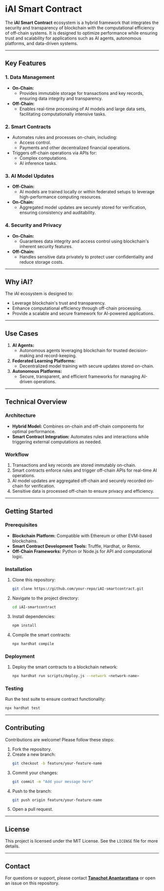 # iAI Smart Contract

The **iAI Smart Contract** ecosystem is a hybrid framework that integrates the security and transparency of blockchain with the computational efficiency of off-chain systems. It is designed to optimize performance while ensuring trust and scalability for applications such as AI agents, autonomous platforms, and data-driven systems.

---

## Key Features

### 1. **Data Management**
- **On-Chain:**
  - Provides immutable storage for transactions and key records, ensuring data integrity and transparency.
- **Off-Chain:**
  - Enables real-time processing of AI models and large data sets, facilitating computationally intensive tasks.

### 2. **Smart Contracts**
- Automates rules and processes on-chain, including:
  - Access control.
  - Payments and other decentralized financial operations.
- Triggers off-chain operations via APIs for:
  - Complex computations.
  - AI inference tasks.

### 3. **AI Model Updates**
- **Off-Chain:**
  - AI models are trained locally or within federated setups to leverage high-performance computing resources.
- **On-Chain:**
  - Aggregated model updates are securely stored for verification, ensuring consistency and auditability.

### 4. **Security and Privacy**
- **On-Chain:**
  - Guarantees data integrity and access control using blockchain's inherent security features.
- **Off-Chain:**
  - Handles sensitive data privately to protect user confidentiality and reduce storage costs.

---

## Why iAI?
The iAI ecosystem is designed to:
- Leverage blockchain's trust and transparency.
- Enhance computational efficiency through off-chain processing.
- Provide a scalable and secure framework for AI-powered applications.

---

## Use Cases
1. **AI Agents:**
   - Autonomous agents leveraging blockchain for trusted decision-making and record-keeping.
2. **Federated Learning Platforms:**
   - Decentralized model training with secure updates stored on-chain.
3. **Autonomous Platforms:**
   - Secure, transparent, and efficient frameworks for managing AI-driven operations.

---

## Technical Overview

### Architecture
- **Hybrid Model:** Combines on-chain and off-chain components for optimal performance.
- **Smart Contract Integration:** Automates rules and interactions while triggering external computations as needed.

### Workflow
1. Transactions and key records are stored immutably on-chain.
2. Smart contracts enforce rules and trigger off-chain APIs for real-time AI operations.
3. AI model updates are aggregated off-chain and securely recorded on-chain for verification.
4. Sensitive data is processed off-chain to ensure privacy and efficiency.

---

## Getting Started

### Prerequisites
- **Blockchain Platform:** Compatible with Ethereum or other EVM-based blockchains.
- **Smart Contract Development Tools:** Truffle, Hardhat, or Remix.
- **Off-Chain Frameworks:** Python or Node.js for API and computational logic.

### Installation
1. Clone this repository:
   ```bash
   git clone https://github.com/your-repo/iAI-smartcontract.git
   ```
2. Navigate to the project directory:
   ```bash
   cd iAI-smartcontract
   ```
3. Install dependencies:
   ```bash
   npm install
   ```
4. Compile the smart contracts:
   ```bash
   npx hardhat compile
   ```

### Deployment
1. Deploy the smart contracts to a blockchain network:
   ```bash
   npx hardhat run scripts/deploy.js --network <network-name>
   ```

### Testing
Run the test suite to ensure contract functionality:
```bash
npx hardhat test
```

---

## Contributing
Contributions are welcome! Please follow these steps:
1. Fork the repository.
2. Create a new branch:
   ```bash
   git checkout -b feature/your-feature-name
   ```
3. Commit your changes:
   ```bash
   git commit -m "Add your message here"
   ```
4. Push to the branch:
   ```bash
   git push origin feature/your-feature-name
   ```
5. Open a pull request.

---

## License
This project is licensed under the MIT License. See the `LICENSE` file for more details.

---

## Contact
For questions or support, please contact **[Tanachot Anantarattana](mailto:your-email@example.com)** or open an issue on this repository.
